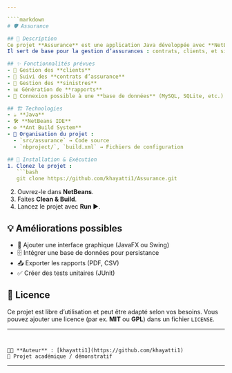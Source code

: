 ```yaml
---

````markdown
# 🛡️ Assurance

## 📌 Description
Ce projet **Assurance** est une application Java développée avec **NetBeans** et utilisant **Ant** comme système de build.  
Il sert de base pour la gestion d’assurances : contrats, clients, et sinistres.  

## ✨ Fonctionnalités prévues
- 👥 Gestion des **clients**
- 📄 Suivi des **contrats d’assurance**
- 🚗 Gestion des **sinistres**
- 📊 Génération de **rapports**
- 💾 Connexion possible à une **base de données** (MySQL, SQLite, etc.)

## 🏗️ Technologies
- ☕ **Java**
- 🛠️ **NetBeans IDE**
- ⚙️ **Ant Build System**
- 📂 Organisation du projet :
  - `src/assurance` → Code source
  - `nbproject/`, `build.xml` → Fichiers de configuration

## 🚀 Installation & Exécution
1. Clonez le projet :
   ```bash
   git clone https://github.com/khayatti1/Assurance.git
````

2. Ouvrez-le dans **NetBeans**.
3. Faites **Clean & Build**.
4. Lancez le projet avec **Run ▶️**.

## 💡 Améliorations possibles

* 🎨 Ajouter une interface graphique (JavaFX ou Swing)
* 🗄️ Intégrer une base de données pour persistance
* 📤 Exporter les rapports (PDF, CSV)
* ✅ Créer des tests unitaires (JUnit)

## 📜 Licence

Ce projet est libre d’utilisation et peut être adapté selon vos besoins.
Vous pouvez ajouter une licence (par ex. **MIT** ou **GPL**) dans un fichier `LICENSE`.

---
```


👨‍💻 **Auteur** : [khayatti1](https://github.com/khayatti1)
📅 Projet académique / démonstratif

```

---

